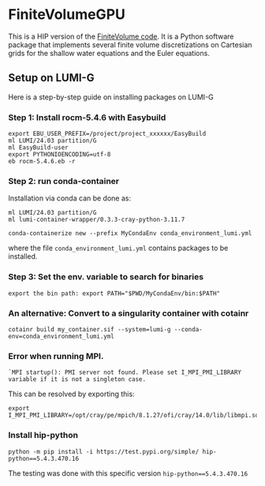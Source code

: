 # FiniteVolumeGPU

This is a HIP version of the [FiniteVolume code](https://github.com/babrodtk/FiniteVolumeGPU). It is a Python software package that implements several finite volume discretizations on Cartesian grids for the shallow water equations and the Euler equations. 

## Setup on LUMI-G
Here is a step-by-step guide on installing packages on LUMI-G

### Step 1: Install rocm-5.4.6 with Easybuild
```
export EBU_USER_PREFIX=/project/project_xxxxxx/EasyBuild
ml LUMI/24.03 partition/G
ml EasyBuild-user
export PYTHONIOENCODING=utf-8
eb rocm-5.4.6.eb -r
```

### Step 2: run conda-container
Installation via conda can be done as:
```
ml LUMI/24.03 partition/G
ml lumi-container-wrapper/0.3.3-cray-python-3.11.7
```
```
conda-containerize new --prefix MyCondaEnv conda_environment_lumi.yml
```
where the file `conda_environment_lumi.yml` contains packages to be installed.

### Step 3: Set the env. variable to search for binaries
```
export the bin path: export PATH="$PWD/MyCondaEnv/bin:$PATH"
```
### An alternative: Convert to a singularity container with cotainr
```
cotainr build my_container.sif --system=lumi-g --conda-env=conda_environment_lumi.yml
```

### Error when running MPI.
```
`MPI startup(): PMI server not found. Please set I_MPI_PMI_LIBRARY variable if it is not a singleton case.
```
This can be resolved by exporting this:
```
export I_MPI_PMI_LIBRARY=/opt/cray/pe/mpich/8.1.27/ofi/cray/14.0/lib/libmpi.so
```
### Install hip-python
```
python -m pip install -i https://test.pypi.org/simple/ hip-python==5.4.3.470.16
```

The testing was done with this specific version `hip-python==5.4.3.470.16`

 
